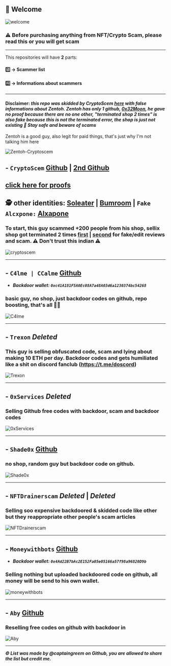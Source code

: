 ## 👋 Welcome 
![welcome](https://i.pinimg.com/originals/70/f3/53/70f353a3fc4d912a10f35518feceaa8e.gif)
### **⚠️ Before purchasing anything from NFT/Crypto Scam, please read this or you will get scam**

---

This repositories will have **2** parts:

#### 1️⃣ → Scammer list
#### 2️⃣ → Informations about scammers


---

#### **Disclaimer:** *this repo was skidded by CryptoScem [here](https://github.com/0xCryptix/list-of-scammers) with false informations about Zentoh. Zentoh has only 1 github, [0x32Moon](https://github.com/0x32Moon), he gave no proof because there are no one other, "terminated shop 2 times" is also fake because this is not the terminated error, the shop is just not existing 🤡 Stay safe and beware of scams* 
Zentoh is a good guy, also legit for paid things, that's just why I'm not talking him here

![Zentoh-Cryptoscem](https://user-images.githubusercontent.com/103531256/175576905-3d39f193-0ceb-49e4-ad61-375289aca6d8.png)


## - `CryptoScem` [Github](https://github.com/cryptoscemdev) | [2nd Github](https://github.com/devcryptoscem)
## [click here for proofs](https://t.me/cryptoscemmm)
## 🕵️ other identities: [Soleater](https://github.com/soleaterwebdev) | [Bumroom](https://github.com/bumroom) | `Fake Alcxpone:` [Alxapone](https://github.com/alxapone)
### To start, this guy scammed **+200** people from his shop, sellix shop got terminated **2** times [first](https://cryptoscem.sellix.io) | [second](https://cryptoscemm.sellix.io) for fake/edit reviews and scam. **⚠️ Don't trust this indian ⚠️**

![cryptoscem](https://user-images.githubusercontent.com/103531256/174461023-af396dee-23c1-434a-8912-b75297eaa9f6.png)

---

## - `C4lme | CCalme` [Github](https://github.com/C4lme)
- ***Backdoor wallet: `0xc41A181F5A0Ec08A7a48A03d6a1230374bc54268`***
### basic guy, no shop, just backdoor codes on github, repo boosting, that's all 🤷‍♂


![C4lme](https://user-images.githubusercontent.com/103531256/174454492-be035582-79e9-4743-aaaa-bee7c3b96e0b.png)

---

## - `Trexon` *Deleted*
### This guy is selling obfuscated code, scam and lying about making 10 ETH per day. Backdoor codes and gets humiliated like a shit on discord fanclub (https://t.me/doscord)

![Trexon](https://user-images.githubusercontent.com/103531256/174454711-9641b8ce-edc1-462f-9641-6098a70c877c.png)


---

## - `0xServices` *Deleted*
### Selling Github free codes with backdoor, scam and backdoor codes


![0xServices](https://user-images.githubusercontent.com/103531256/174454940-b4e88044-b27d-46ba-a0ae-d1ec2f5df387.png)


---

## - `Shade0x` [Github](https://github.com/Shade0x/NFT-Drainer-Website)
### no shop, random guy but backdoor code on github.


![Shade0x](https://user-images.githubusercontent.com/103531256/174461099-48182473-19bf-4b14-9dda-e1a54f1aba6e.png)


---

## - `NFTDrainerscam` *Deleted* | *Deleted*
### Selling soo expensive backdoored & skidded code like other but they reappropriate other people's scam articles


![NFTDrainerscam](https://user-images.githubusercontent.com/103531256/174455814-a78c7e3d-8928-4ed1-a635-f6ad67b2b09f.png)

---

## - `Moneywithbots` [Github](https://github.com/moneywithbots)
- ***Backdoor wallet: `0x4Ad22B7bAc2E152Fa05e05166a57f98a96820D9b`***
### Selling nothing but uploaded backdoored code on github, all money will be send to his own wallet.

![moneywithbots](https://user-images.githubusercontent.com/103531256/174460960-3560122b-efff-44b5-97e8-e3d97dbc394d.png)

---

## - `Aby` [Github](https://github.com/moneyxx)
### Reselling free codes on github with backdoor in


![Aby](https://user-images.githubusercontent.com/103531256/174456529-0d48ebba-7608-41db-89e5-8b6098c45a1f.png)




---

***© List was made by @captaingreem on Github, you are allowed to share the list but credit me.***




